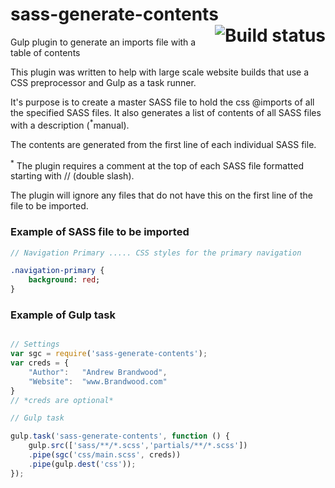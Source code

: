 
# sass-generate-contents <a href="https://travis-ci.org/andrewbrandwood/sass-generate-contents"><img align="right" src="https://travis-ci.org/andrewbrandwood/sass-generate-contents.svg?branch=master" alt="Build status" /></a>
Gulp plugin to generate an imports file with a  table of contents 

This plugin was written to help with large scale website builds that use a CSS preprocessor and Gulp as a task runner.

It's purpose is to create a master SASS file to hold the css @imports of all the specified SASS files.  It also generates a list of contents of all SASS files with a description (<sup>*</sup>manual).

The contents are generated from the first line of each individual SASS file.

<sup>*</sup> The plugin requires a comment at the top of each SASS file formatted starting with // (double slash).

The plugin will ignore any files that do not have this on the first line of the file to be imported.


### Example of SASS file to be imported

```SASS
// Navigation Primary ..... CSS styles for the primary navigation

.navigation-primary {
	background: red;
}

```

### Example of Gulp task

```javascript

// Settings 
var sgc = require('sass-generate-contents');
var creds = {
	"Author": 	"Andrew Brandwood",
	"Website": 	"www.Brandwood.com"
}
// *creds are optional*

// Gulp task

gulp.task('sass-generate-contents', function () {
	gulp.src(['sass/**/*.scss','partials/**/*.scss'])
	.pipe(sgc('css/main.scss', creds))
	.pipe(gulp.dest('css'));
});

```
